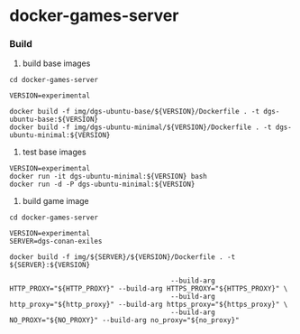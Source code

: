 # docker-games-server


### Build


1. build base images

```
cd docker-games-server

VERSION=experimental

docker build -f img/dgs-ubuntu-base/${VERSION}/Dockerfile . -t dgs-ubuntu-base:${VERSION}
docker build -f img/dgs-ubuntu-minimal/${VERSION}/Dockerfile . -t dgs-ubuntu-minimal:${VERSION}

```

1. test base images

```
VERSION=experimental
docker run -it dgs-ubuntu-minimal:${VERSION} bash
docker run -d -P dgs-ubuntu-minimal:${VERSION}
```


1. build game image

```
cd docker-games-server

VERSION=experimental
SERVER=dgs-conan-exiles

docker build -f img/${SERVER}/${VERSION}/Dockerfile . -t ${SERVER}:${VERSION}
```
```
										--build-arg HTTP_PROXY="${HTTP_PROXY}" --build-arg HTTPS_PROXY="${HTTPS_PROXY}" \
										--build-arg http_proxy="${http_proxy}" --build-arg https_proxy="${https_proxy}" \
										--build-arg NO_PROXY="${NO_PROXY}" --build-arg no_proxy="${no_proxy}"
```
